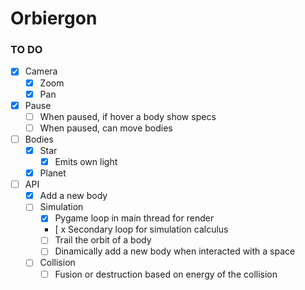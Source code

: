 # Orbiergon

### TO DO 
- [x] Camera
  - [x] Zoom
  - [x] Pan
- [x] Pause
  - [ ] When paused, if hover a body show specs
  - [ ] When paused, can move bodies
- [ ] Bodies
  - [x] Star
    - [x] Emits own light
  - [x] Planet
- [ ] API
  - [x] Add a new body
  - [ ] Simulation
    - [x] Pygame loop in main thread for render
    - [ x Secondary loop for simulation calculus
    - [ ] Trail the orbit of a body
    - [ ] Dinamically add a new body when interacted with a space
  - [ ] Collision
    - [ ] Fusion or destruction based on energy of the collision
